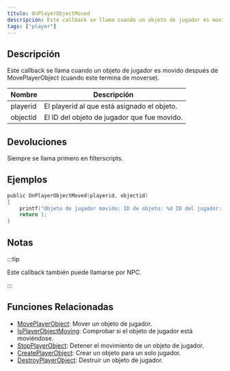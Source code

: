 ```yaml
---
título: OnPlayerObjectMoved
descripción: Este callback se llama cuando un objeto de jugador es movido después de MovePlayerObject (cuando este termina de moverse).
tags: ["player"]
---
```


## Descripción

Este callback se llama cuando un objeto de jugador es movido después de MovePlayerObject (cuando este termina de moverse).

| Nombre   | Descripción                                 |
| -------- | ------------------------------------------- |
| playerid | El playerid al que está asignado el objeto. |
| objectid | El ID del objeto de jugador que fue movido. |

## Devoluciones

Siempre se llama primero en filterscripts.

## Ejemplos

```c
public OnPlayerObjectMoved(playerid, objectid)
{
    printf("Objeto de jugador movido: ID de objeto: %d ID del jugador: %d", objectid, playerid);
    return 1;
}
```

## Notas

:::tip

Este callback también puede llamarse por NPC.

:::

## Funciones Relacionadas

- [MovePlayerObject](../functions/MovePlayerObject): Mover un objeto de jugador.
- [IsPlayerObjectMoving](../functions/IsPlayerObjectMoving): Comprobar si el objeto de jugador está moviéndose.
- [StopPlayerObject](../functions/StopPlayerObject): Detener el movimiento de un objeto de jugador.
- [CreatePlayerObject](../functions/CreatePlayerObject): Crear un objeto para un solo jugador.
- [DestroyPlayerObject](../functions/DestroyPlayerObject): Destruir un objeto de jugador.
